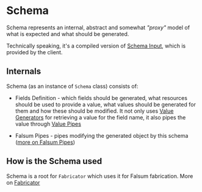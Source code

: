 # Schema

Schema represents an internal, abstract and somewhat _"proxy"_ model of what is
expected and what should be generated.

Technically speaking, it's a compiled version of [Schema Input](./02_schema-input.md),
which is provided by the client.

## Internals

Schema (as an instance of `Schema` class) consists of:

- Fields Definition - which fields should be generated, what resources should be used to provide a value,
  what values should be generated for them and how these should be modified. It not only uses
  [Value Generators](./03_value-generator.md) for retrieving a value for the field name, it also pipes the value
  through [Value Pipes](../Pipes/Value-Pipes/00_value-pipes.md)

- Falsum Pipes - pipes modifying the generated object by this schema ([more on Falsum Pipes](../Pipes/Falsum-Pipes/00_falsum-pipes.md))

## How is the Schema used

Schema is a root for `Fabricator` which uses it for Falsum fabrication. More on [Fabricator](./04_fabricator.md)
